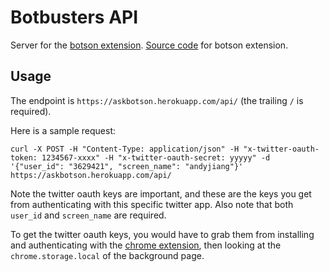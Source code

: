 # Botbusters API

Server for the [botson extension](http://botson.net). [Source code](https://github.com/lambtron/botson-extension) for botson extension.

## Usage

The endpoint is `https://askbotson.herokuapp.com/api/` (the trailing `/` is required).

Here is a sample request:

```
curl -X POST -H "Content-Type: application/json" -H "x-twitter-oauth-token: 1234567-xxxx" -H "x-twitter-oauth-secret: yyyyy" -d '{"user_id": "3629421", "screen_name": "andyjiang"}' https://askbotson.herokuapp.com/api/
```

Note the twitter oauth keys are important, and these are the keys you get from authenticating with this specific twitter app. Also note that both `user_id` and `screen_name` are required.

To get the twitter oauth keys, you would have to grab them from installing and authenticating with the [chrome extension](https://github.com/lambtron/botbusters-extension), then looking at the `chrome.storage.local` of the background page.

